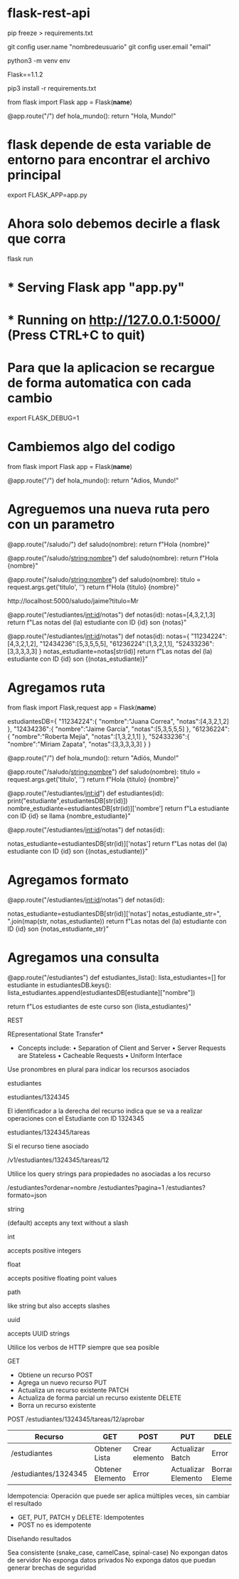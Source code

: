 # flask-rest-api



pip freeze > requirements.txt

git config user.name "nombredeusuario"
git config user.email "email"

python3 -m venv env

Flask==1.1.2


pip3 install -r requirements.txt


from flask import Flask
app = Flask(__name__)


@app.route("/")
def hola_mundo():
  return "Hola, Mundo!"


# flask depende de esta variable de entorno para encontrar el archivo principal
export FLASK_APP=app.py

# Ahora solo debemos decirle a flask que corra
flask run

# * Serving Flask app "app.py"
# * Running on http://127.0.0.1:5000/ (Press CTRL+C to quit)


# Para que la aplicacion se recargue de forma automatica con cada cambio
export FLASK_DEBUG=1

# Cambiemos algo del codigo

from flask import Flask
app = Flask(__name__)


@app.route("/")
def hola_mundo():
  return "Adios, Mundo!"


# Agreguemos una nueva ruta pero con un parametro



@app.route("/saludo/<nombre>")
def saludo(nombre):
  return f"Hola {nombre}"



@app.route("/saludo/<string:nombre>")
def saludo(nombre):
  return f"Hola {nombre}"


@app.route("/saludo/<string:nombre>")
def saludo(nombre):
  titulo = request.args.get('titulo', '')
  return f"Hola {titulo} {nombre}"

http://localhost:5000/saludo/jaime?titulo=Mr


@app.route("/estudiantes/<int:id>/notas")
def notas(id):
  notas=[4,3,2,1,3]
  return f"Las notas del (la) estudiante con ID {id} son {notas}"



@app.route("/estudiantes/<int:id>/notas")
def notas(id):
  notas={
  "11234224":[4,3,2,1,2],
  "12434236":[5,3,5,5,5],
  "61236224":[1,3,2,1,1],
  "52433236":[3,3,3,3,3]
  }
  notas_estudiante=notas[str(id)]
  return f"Las notas del (la) estudiante con ID {id} son {(notas_estudiante)}"


# Agregamos ruta


from flask import Flask,request
app = Flask(__name__)

estudiantesDB={
"11234224":{
  "nombre":"Juana Correa",
  "notas":[4,3,2,1,2]
},
"12434236":{
  "nombre":"Jaime García",
  "notas":[5,3,5,5,5]
},
"61236224":{
  "nombre":"Roberta Mejía",
  "notas":[1,3,2,1,1]
},
"52433236":{
  "nombre":"Miriam Zapata",
  "notas":[3,3,3,3,3]
}
}


@app.route("/")
def hola_mundo():
  return "Adiós, Mundo!"


@app.route("/saludo/<string:nombre>")
def saludo(nombre):
  titulo = request.args.get('titulo', '')
  return f"Hola {titulo} {nombre}"


@app.route("/estudiantes/<int:id>")
def estudiantes(id):
  print("estudiante",estudiantesDB[str(id)])
  nombre_estudiante=estudiantesDB[str(id)]['nombre']
  return f"La estudiante con ID {id} se llama {nombre_estudiante}"

@app.route("/estudiantes/<int:id>/notas")
def notas(id):

  notas_estudiante=estudiantesDB[str(id)]['notas']
  return f"Las notas del (la) estudiante con ID {id} son {(notas_estudiante)}"


# Agregamos formato
@app.route("/estudiantes/<int:id>/notas")
def notas(id):

  notas_estudiante=estudiantesDB[str(id)]['notas']
  notas_estudiante_str=", ".join(map(str, notas_estudiante))
  return f"Las notas del (la) estudiante con ID {id} son {notas_estudiante_str}"


# Agregamos una consulta


@app.route("/estudiantes")
def estudiantes_lista():
  lista_estudiantes=[]
  for estudiante in estudiantesDB.keys():
    lista_estudiantes.append(estudiantesDB[estudiante]["nombre"])

  return f"Los estudiantes de este curso son {lista_estudiantes}"


REST

REpresentational State Transfer*
- Concepts include:
• Separation of Client and Server
• Server Requests are Stateless
• Cacheable Requests
• Uniform Interface


Use pronombres en plural para indicar los recursos asociados

estudiantes


estudiantes/1324345

El identificador a la derecha del recurso indica que se va a realizar operaciones con el Estudiante con ID  1324345

estudiantes/1324345/tareas

Si el recurso tiene asociado

/v1/estudiantes/1324345/tareas/12

Utilice los query strings para propiedades no asociadas a los recurso

/estudiantes?ordenar=nombre
/estudiantes?pagina=1
/estudiantes?formato=json


string

(default) accepts any text without a slash

int

accepts positive integers

float

accepts positive floating point values

path

like string but also accepts slashes

uuid

accepts UUID strings



Utilice los verbos de HTTP siempre que sea posible

GET
- Obtiene un recurso
POST
- Agrega un nuevo recurso 
PUT
- Actualiza un recurso existente
PATCH
- Actualiza de forma parcial un recurso existente
DELETE
- Borra un recurso existente


POST /estudiantes/1324345/tareas/12/aprobar


| Recurso  | GET | POST | PUT | DELETE |
| ------------- | ------------- | ------------- | ------------- | ------------- |
| /estudiantes  | Obtener Lista  | Crear elemento  | Actualizar Batch  | Error |
| /estudiantes/1324345  | Obtener Elemento  | Error  | Actualizar Elemento  | Borrar Elemento |


Idempotencia: Operación que puede ser aplica múltiples veces, sin cambiar el resultado

- GET, PUT, PATCH y DELETE: Idempotentes
- POST no es idempotente


Diseñando resultados


Sea consistente (snake_case, camelCase, spinal-case)
No expongan datos de servidor
No exponga datos privados
No exponga datos que puedan generar brechas de seguridad